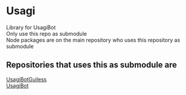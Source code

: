 # Usagi
Library for UsagiBot  
Only use this repo as submodule  
Node packages are on the main repository who uses this repository as submodule

## Repositories that uses this as submodule are
[UsagiBotGuiless](https://github.com/Xuljian/UsagiBotGuiless)  
[UsagiBot](https://github.com/Xuljian/UsagiBot)